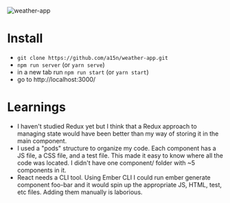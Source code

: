 ![weather-app](https://cloud.githubusercontent.com/assets/7050871/23921821/39e0bb62-08bd-11e7-9e3c-2361818ab9da.gif)


# Install

* `git clone https://github.com/a15n/weather-app.git`
* `npm run server` (or `yarn serve`)
* in a new tab run `npm run start` (or `yarn start`)
* go to http://localhost:3000/

# Learnings

* I haven't studied Redux yet but I think that a Redux approach to managing state would have been better than my way of storing it in the main component.
* I used a "pods" structure to organize my code. Each component has a JS file, a CSS file, and a test file. This made it easy to know where all the code was located. I didn't have one component/ folder with ~5 components in it.
* React needs a CLI tool. Using Ember CLI I could run ember generate component foo-bar and it would spin up the appropriate JS, HTML, test, etc files. Adding them manually is laborious.
